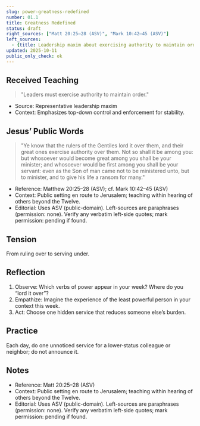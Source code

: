 ```yaml
---
slug: power-greatness-redefined
number: 01.1
title: Greatness Redefined
status: draft
right_sources: ["Matt 20:25–28 (ASV)", "Mark 10:42–45 (ASV)"]
left_sources:
  - {title: Leadership maxim about exercising authority to maintain order, type: paraphrase, permission: none}
updated: 2025-10-11
public_only_check: ok
---
```


## Received Teaching
> "Leaders must exercise authority to maintain order."
- Source: Representative leadership maxim
- Context: Emphasizes top-down control and enforcement for stability.

## Jesus’ Public Words
> "Ye know that the rulers of the Gentiles lord it over them, and their great ones exercise authority over them. Not so shall it be among you: but whosoever would become great among you shall be your minister; and whosoever would be first among you shall be your servant: even as the Son of man came not to be ministered unto, but to minister, and to give his life a ransom for many."
- Reference: Matthew 20:25–28 (ASV); cf. Mark 10:42–45 (ASV)
- Context: Public setting en route to Jerusalem; teaching within hearing of others beyond the Twelve.
- Editorial: Uses ASV (public-domain). Left-sources are paraphrases (permission: none). Verify any verbatim left-side quotes; mark permission: pending if found.

## Tension
From ruling over to serving under.

## Reflection
1. Observe: Which verbs of power appear in your week? Where do you “lord it over”? 
2. Empathize: Imagine the experience of the least powerful person in your context this week.
3. Act: Choose one hidden service that reduces someone else’s burden.

## Practice
Each day, do one unnoticed service for a lower‑status colleague or neighbor; do not announce it.

## Notes
- Reference: Matt 20:25–28 (ASV)
- Context: Public setting en route to Jerusalem; teaching within hearing of others beyond the Twelve.
- Editorial: Uses ASV (public-domain). Left-sources are paraphrases (permission: none). Verify any verbatim left-side quotes; mark permission: pending if found.